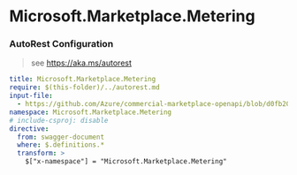 # Microsoft.Marketplace.Metering

### AutoRest Configuration
> see https://aka.ms/autorest

``` yaml
title: Microsoft.Marketplace.Metering
require: $(this-folder)/../autorest.md
input-file:
  - https://github.com/Azure/commercial-marketplace-openapi/blob/d0fb20989ff75c2fe3862acada93ba71855c14e7/Microsoft.Marketplace.Metering/2018-08-31/meteringapi.v1.json
namespace: Microsoft.Marketplace.Metering
# include-csproj: disable
directive:
  from: swagger-document
  where: $.definitions.*
  transform: >
    $["x-namespace"] = "Microsoft.Marketplace.Metering"
```